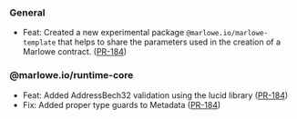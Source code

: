 

### General

- Feat: Created a new experimental package `@marlowe.io/marlowe-template` that helps to share the parameters used in the creation of a Marlowe contract. ([PR-184](https://github.com/input-output-hk/marlowe-ts-sdk/pull/184))


### @marlowe.io/runtime-core

- Feat: Added AddressBech32 validation using the lucid library  ([PR-184](https://github.com/input-output-hk/marlowe-ts-sdk/pull/184))
- Fix: Added proper type guards to Metadata ([PR-184](https://github.com/input-output-hk/marlowe-ts-sdk/pull/184))

